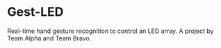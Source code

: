 # Gest-LED
Real-time hand gesture recognition to control an LED array. A project by Team Alpha and Team Bravo.
